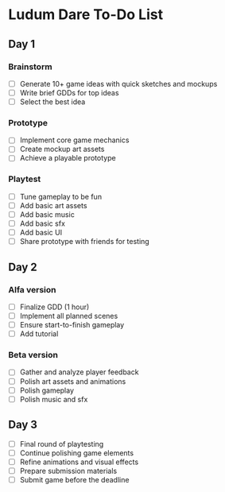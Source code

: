 # Ludum Dare To-Do List

## Day 1

### Brainstorm

- [ ] Generate 10+ game ideas with quick sketches and mockups
- [ ] Write brief GDDs for top ideas
- [ ] Select the best idea

### Prototype

- [ ] Implement core game mechanics
- [ ] Create mockup art assets
- [ ] Achieve a playable prototype

### Playtest

- [ ] Tune gameplay to be fun
- [ ] Add basic art assets
- [ ] Add basic music
- [ ] Add basic sfx
- [ ] Add basic UI
- [ ] Share prototype with friends for testing

## Day 2

### Alfa version

- [ ] Finalize GDD (1 hour)
- [ ] Implement all planned scenes
- [ ] Ensure start-to-finish gameplay
- [ ] Add tutorial

### Beta version

- [ ] Gather and analyze player feedback
- [ ] Polish art assets and animations
- [ ] Polish gameplay
- [ ] Polish music and sfx

## Day 3

- [ ] Final round of playtesting
- [ ] Continue polishing game elements
- [ ] Refine animations and visual effects
- [ ] Prepare submission materials
- [ ] Submit game before the deadline
